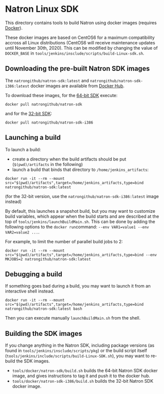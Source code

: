 # Natron Linux SDK

This directory contains tools to build Natron using docker images (requires [Docker]).

These docker images are based on CentOS6 for a maximum compatibility accross all Linux distributions (CentOS6 will receive maintenance updates until November 30th, 2020). This can be modified by changing the value of `DOCKER_BASE` in `tools/jenkins/insclude/scripts/build-Linux-sdk.sh`.

## Downloading the pre-built Natron SDK images

The `natrongithub/natron-sdk:latest` and `natrongithub/natron-sdk-i386:latest` docker images are available from [Docker Hub].

To download these images, for the [64-bit SDK] execute:
```
docker pull natrongithub/natron-sdk
```
and for the [32-bit SDK]:
```
docker pull natrongithub/natron-sdk-i386
```

## Launching a build

To launch a build:

- create a directory when the build artifacts should be put (`$(pwd)/artifacts` in the following)
- launch a build that binds that directory to `/home/jenkins_artifacts`:
```
docker run -it --rm --mount src="$(pwd)/artifacts",target=/home/jenkins_artifacts,type=bind natrongithub/natron-sdk:latest
```
(for the 32-bit version, use the `natrongithub/natron-sdk-i386:latest` image instead)

By default, this launches a snapshot build, but you may want to customize build variables, which appear when the build starts and are described at the top of `tools/jenkins/launchBuildMain.sh`. This can be done by adding the following options to the `docker run`command: `--env VAR1=value1 --env VAR2=value2 ...`.

For example, to limit the number of parallel build jobs to 2:
```
docker run -it --rm --mount src="$(pwd)/artifacts",target=/home/jenkins_artifacts,type=bind --env MKJOBS=2 natrongithub/natron-sdk:latest
```


## Debugging a build

If something goes bad during a build, you may want to launch it from an interactive shell instead.
```
docker run -it --rm --mount src="$(pwd)/artifacts",target=/home/jenkins_artifacts,type=bind natrongithub/natron-sdk:latest bash
```
Then you can execute manually `launchBuildMain.sh` from the shell.


## Building the SDK images

If you change anything in the Natron SDK, including package versions (as found in `tools/jenkins/insclude/scripts/pkg`) or the build script itself (`tools/jenkins/include/scripts/build-Linux-SDK.sh`), you may want to re-build the SDK images.

- `tools/docker/natron-sdk/build.sh` builds the 64-bit Natron SDK docker image, and gives instructions to tag it and push it to the docker hub.
- `tools/docker/natron-sdk-i386/build.sh` builds the 32-bit Natron SDK docker image.



[Docker]: https://docs.docker.com/
[Docker Hub]: https://hub.docker.com
[64-bit SDK]: https://hub.docker.com/r/natrongithub/natron-sdk
[32-bit SDK]: https://hub.docker.com/r/natrongithub/natron-sdk-i386
